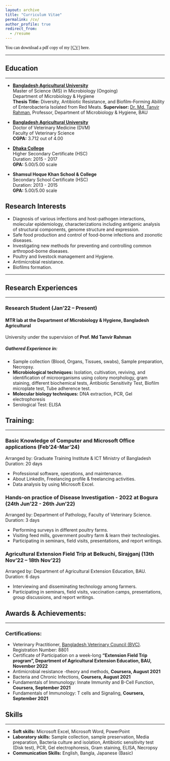 ```yaml
---
layout: archive
title: "Curriculum Vitae"
permalink: /cv/
author_profile: true
redirect_from:
  - /resume
---
```


<span style="color:black; font-family:Georgia;">
  You can download a pdf copy of my <a href="../files/CV/CV_Faysal Mahmud.pdf">[CV]</a> here.
</span>

---

## Education

---

<!-- MS -->
- [**Bangladesh Agricultural University**](https://bau.edu.bd/) <br>
  Master of Science (MS) in Microbiology (Ongoing) <br>
  Department of Microbiology & Hygiene <br>
  **Thesis Title:** Diversity, Antibiotic Resistance, and Biofilm-Forming Ability of Enterobacteria Isolated 
  from Red Meats.
  **Supervisor:** [Dr. Md. Tanvir Rahman](https://vmh.bau.edu.bd/profile/VMH1005), Professor, Department of Microbiology & Hygiene, BAU

<!-- DVM -->
- [**Bangladesh Agricultural University**](https://bau.edu.bd/) <br>
  Doctor of Veterinary Medicine (DVM) <br>
  Faculty of Veterinary Science <br>
  **CGPA:** 3.712 out of 4.00<br>

<!-- HSC -->
- [**Dhaka College**](http://dhakacollege.edu.bd/) <br>
  Higher Secondary Certificate (HSC) <br>
  Duration: 2015 - 2017 <br>
  **GPA:** 5.00/5.00 scale <br>

  <!-- SSC -->
- **Shamsul Hoque Khan School & College** <br>
  Secondary School Certificate (HSC) <br>
  Duration: 2013 - 2015 <br>
  **GPA:** 5.00/5.00 scale <br>

## Research Interests
- Diagnosis of various infections and host-pathogen interactions, molecular epidemiology, 
characterizations including antigenic analysis of structural components, genome structure and 
expression.
- Safe food production and control of food-borne infections and zoonotic diseases.
- Investigating new methods for preventing and controlling common arthropod-borne diseases. 
- Poultry and livestock management and Hygiene.
- Antimicrobial resistance.
- Biofilms formation.

---


## Research Experiences

---

### Research Student (Jan’22 – Present)
#### **MTR lab** at the **Department of Microbiology & Hygiene**, Bangladesh Agricultural 
University under the supervision of **Prof. Md Tanvir Rahman**
#####  Gathered Experience in:
- Sample collection (Blood, Organs, Tissues, swabs), Sample preparation, Necropsy.
-  **Microbiological techniques:** Isolation, cultivation, reviving, and identification of 
microorganisms using colony morphology, gram staining, different biochemical tests, 
Antibiotic Sensitivity Test, Biofilm microplate test, Tube adherence test.
- **Molecular biology techniques:** DNA extraction, PCR, Gel electrophoresis 
- Serological Test: ELISA

## Training:
---
### Basic Knowledge of Computer and Microsoft Office applications (Feb’24-Mar’24)
Arranged by: Graduate Training Institute & ICT Ministry of Bangladesh <br>
Duration: 20 days
- Professional software, operations, and maintenance.
- About LinkedIn, Freelancing profile & freelancing activities.
- Data analysis by using Microsoft Excel.

### Hands-on practice of Disease Investigation - 2022 at Bogura (24th Jun’22 - 26th Jun’22)
Arranged by: Department of Pathology, Faculty of Veterinary Science.
Duration: 3 days 
- Performing surveys in different poultry farms.
- Visiting feed mills, government poultry farm & learn their technologies.
- Participating in seminars, field visits, presentations, and report writings.

### Agricultural Extension Field Trip at Belkuchi, Sirajganj (13th Nov’22 – 18th Nov’22)
Arranged by: Department of Agricultural Extension Education, BAU. 
Duration: 6 days 
- Interviewing and disseminating technology among farmers.
- Participating in seminars, field visits, vaccination camps, presentations, group discussions, and 
report writings.

## Awards & Achievements:
---
### Certifications:
- Veterinary Practitioner, [Bangladesh Veterinary Council (BVC)](https://bvc.gov.bd/). Registration Number: 8801
- Certificate of Participation on a week-long **“Extension Field Trip program”, Department of 
Agricultural Extension Education, BAU, November 2022**
- Antimicrobial resistance -theory and methods, **Coursera, August 2021**
- Bacteria and Chronic Infections, **Coursera, August 2021**
- Fundamentals of Immunology: Innate Immunity and B-Cell Function, **Coursera, September 2021**
- Fundamentals of Immunology: T cells and Signaling, **Coursera, September 2021**

## Skills

---

- **Soft skills:** Microsoft Excel, Microsoft Word, PowerPoint
- **Laboratory skills:** Sample collection, sample preservation, Media preparation, Bacteria culture and isolation, Antibiotic sensitivity test (Disk test), PCR, Gel electrophoresis, Gram staining, ELISA, Necropsy
- **Communication Skills:** English, Bangla, Japanese (Basic)
